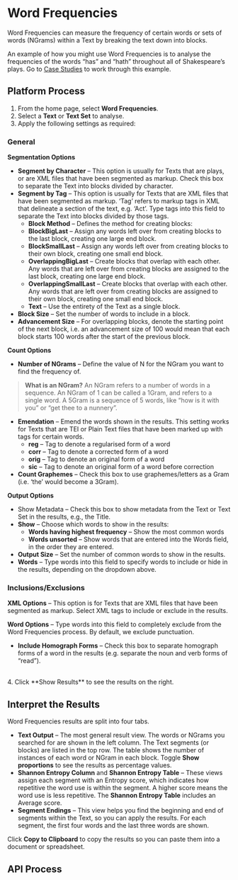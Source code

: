# Word Frequencies

Word Frequencies can measure the frequency of certain words or sets of words (NGrams) within a Text by breaking the text down into blocks.

An example of how you might use Word Frequencies is to analyse the frequencies of the words “has” and “hath” throughout all of Shakespeare’s plays. Go to [Case Studies](https://systemik-solutions.github.io/sia_site/6.%20Case%20Studies/Case%203.html#case-3) to work through this example.

## Platform Process

1.	From the home page, select **Word Frequencies**.
2.	Select a **Text** or **Text Set** to analyse.
3.	Apply the following settings as required:

### General

**Segmentation Options**
- **Segment by Character** – This option is usually for Texts that are plays, or are XML files that have been segmented as markup. Check this box to separate the Text into blocks divided by character.
- **Segment by Tag** – This option is usually for Texts that are XML files that have been segmented as markup. ‘Tag’ refers to markup tags in XML that delineate a section of the text, e.g. ‘Act’. Type tags into this field to separate the Text into blocks divided by those tags.
   - **Block Method** – Defines the method for creating blocks:
   - **BlockBigLast** – Assign any words left over from creating blocks to the last block, creating one large end block.
   - **BlockSmallLast** – Assign any words left over from creating blocks to their own block, creating one small end block.
   - **OverlappingBigLast** – Create blocks that overlap with each other. Any words that are left over from creating blocks are assigned to the last block, creating one large end block.
   - **OverlappingSmallLast** – Create blocks that overlap with each other. Any words that are left over from creating blocks are assigned to their own block, creating one small end block.
   - **Text** – Use the entirety of the Text as a single block.
- **Block Size** – Set the number of words to include in a block.
- **Advancement Size** – For overlapping blocks, denote the starting point of the next block, i.e. an advancement size of 100 would mean that each block starts 100 words after the start of the previous block.

**Count Options**
- **Number of NGrams** – Define the value of N for the NGram you want to find the frequency of.

> **What is an NGram?** An NGram refers to a number of words in a sequence. An NGram of 1 can be called a 1Gram, and refers to a single word. A 5Gram is a sequence of 5 words, like “how is it with you” or “get thee to a nunnery”.

- **Emendation** – Emend the words shown in the results. This setting works for Texts that are TEI or Plain Text files that have been marked up with tags for certain words.
   - **reg** – Tag to denote a regularised form of a word
   - **corr** – Tag to denote a corrected form of a word
   - **orig** – Tag to denote an original form of a word
   - **sic** – Tag to denote an original form of a word before correction
- **Count Graphemes** – Check this box to use graphemes/letters as a Gram (i.e. ‘the’ would become a 3Gram).

**Output Options**
- Show Metadata – Check this box to show metadata from the Text or Text Set in the results, e.g., the Title.
- **Show** – Choose which words to show in the results:
  - **Words having highest frequency** – Show the most common words
  - **Words unsorted** – Show words that are entered into the Words field, in the order they are entered.
- **Output Size** – Set the number of common words to show in the results.
- **Words** – Type words into this field to specify words to include or hide in the results, depending on the dropdown above.

### Inclusions/Exclusions

**XML Options** – This option is for Texts that are XML files that have been segmented as markup. Select XML tags to include or exclude in the results.

**Word Options** – Type words into this field to completely exclude from the Word Frequencies process. By default, we exclude punctuation.
   - **Include Homograph Forms** – Check this box to separate homograph forms of a word in the results (e.g. separate the noun and verb forms of “read”).
<br>
4.	Click **Show Results** to see the results on the right.

## Interpret the Results

Word Frequencies results are split into four tabs.

- **Text Output** – The most general result view. The words or NGrams you searched for are shown in the left column. The Text segments (or blocks) are listed in the top row. The table shows the number of instances of each word or NGram in each block. Toggle **Show proportions** to see the results as percentage values.
- **Shannon Entropy Column** and **Shannon Entropy Table** – These views assign each segment with an Entropy score, which indicates how repetitive the word use is within the segment. A higher score means the word use is less repetitive. The **Shannon Entropy Table** includes an Average score.
- **Segment Endings** – This view helps you find the beginning and end of segments within the Text, so you can apply the results. For each segment, the first four words and the last three words are shown.

Click **Copy to Clipboard** to copy the results so you can paste them into a document or spreadsheet.

## API Process 
